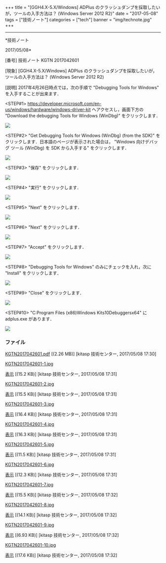 ﻿+++
title = "[GGH4.X-5.X/Windows] ADPlus のクラッシュダンプを採取したいが，ツールの入手方法は？ (Windows Server 2012 R2)"
date = "2017-05-08"
tags = ["技術ノート"]
categories = ["tech"]
banner = "img/technote.jpg"
+++

-----------------------------------------------------------------------------------------------------------------------------

*技術ノート

2017/05/08*


[番号]
技術ノート KGTN 2017042601

[現象]
[GGH4.X-5.X/Windows] ADPlus
のクラッシュダンプを採取したいが，ツールの入手方法は？ (Windows Server
2012 R2)

[説明]
2017年4月26日時点では，次の手順で "Debugging Tools for Windows"
を入手することが出来ます．

<STEP#1>
<https://developer.microsoft.com/en-us/windows/hardware/windows-driver-kit>
へアクセスし，画面下方の "Download the debugging Tools for Windows
(WinDbg)" をクリックします．

![](http://techreport.kitasp.net/attachments/download/3620/KGTN2017042601-1.jpg)

<STEP#2>
"Get Debugging Tools for Windows (WinDbg) (from the SDK)"
をクリックします．日本語のページが表示された場合は， "Windows
向けデバッグ ツール (WinDbg) を SDK から入手する" をクリックします．

![](http://techreport.kitasp.net/attachments/download/3621/KGTN2017042601-2.jpg)

<STEP#3>
"保存" をクリックします．

![](http://techreport.kitasp.net/attachments/download/3622/KGTN2017042601-3.jpg)

<STEP#4>
"実行" をクリックします．

![](http://techreport.kitasp.net/attachments/download/3623/KGTN2017042601-4.jpg)

<STEP#5>
"Next" をクリックします．

![](http://techreport.kitasp.net/attachments/download/3624/KGTN2017042601-5.jpg)

<STEP#6>
"Next" をクリックします．

![](http://techreport.kitasp.net/attachments/download/3625/KGTN2017042601-6.jpg)

<STEP#7>
"Accept" をクリックします．

![](http://techreport.kitasp.net/attachments/download/3626/KGTN2017042601-7.jpg)

<STEP#8>
"Debugging Tools for Windows" のみにチェックを入れ，次に "Install"
をクリックします．

![](http://techreport.kitasp.net/attachments/download/3627/KGTN2017042601-8.jpg)

<STEP#9>
"Close" をクリックします．

![](http://techreport.kitasp.net/attachments/download/3628/KGTN2017042601-9.jpg)

<STEP#10>
"C:Program Files (x86)Windows Kits10Debuggersx64" に
adplus.exe があります．

![](http://techreport.kitasp.net/attachments/download/3629/KGTN2017042601-10.jpg)


### ファイル

 
 


[KGTN2017042601.pdf](http://techreport.kitasp.net/attachments/download/3619/KGTN2017042601.pdf)
 [(2.26 MB)] [kitasp 技術センター, 2017/05/08
17:30]

[KGTN2017042601-1.jpg](http://techreport.kitasp.net/attachments/download/3620/KGTN2017042601-1.jpg)

[表示](http://techreport.kitasp.net/attachments/3620/KGTN2017042601-1.jpg "表示")
 [(15.2 KB)] [kitasp 技術センター, 2017/05/08
17:31]

[KGTN2017042601-2.jpg](http://techreport.kitasp.net/attachments/download/3621/KGTN2017042601-2.jpg)

[表示](http://techreport.kitasp.net/attachments/3621/KGTN2017042601-2.jpg "表示")
 [(15.5 KB)] [kitasp 技術センター, 2017/05/08
17:31]

[KGTN2017042601-3.jpg](http://techreport.kitasp.net/attachments/download/3622/KGTN2017042601-3.jpg)

[表示](http://techreport.kitasp.net/attachments/3622/KGTN2017042601-3.jpg "表示")
 [(16.4 KB)] [kitasp 技術センター, 2017/05/08
17:31]

[KGTN2017042601-4.jpg](http://techreport.kitasp.net/attachments/download/3623/KGTN2017042601-4.jpg)

[表示](http://techreport.kitasp.net/attachments/3623/KGTN2017042601-4.jpg "表示")
 [(16.3 KB)] [kitasp 技術センター, 2017/05/08
17:31]

[KGTN2017042601-5.jpg](http://techreport.kitasp.net/attachments/download/3624/KGTN2017042601-5.jpg)

[表示](http://techreport.kitasp.net/attachments/3624/KGTN2017042601-5.jpg "表示")
 [(11.5 KB)] [kitasp 技術センター, 2017/05/08
17:31]

[KGTN2017042601-6.jpg](http://techreport.kitasp.net/attachments/download/3625/KGTN2017042601-6.jpg)

[表示](http://techreport.kitasp.net/attachments/3625/KGTN2017042601-6.jpg "表示")
 [(12.3 KB)] [kitasp 技術センター, 2017/05/08
17:31]

[KGTN2017042601-7.jpg](http://techreport.kitasp.net/attachments/download/3626/KGTN2017042601-7.jpg)

[表示](http://techreport.kitasp.net/attachments/3626/KGTN2017042601-7.jpg "表示")
 [(15.5 KB)] [kitasp 技術センター, 2017/05/08
17:32]

[KGTN2017042601-8.jpg](http://techreport.kitasp.net/attachments/download/3627/KGTN2017042601-8.jpg)

[表示](http://techreport.kitasp.net/attachments/3627/KGTN2017042601-8.jpg "表示")
 [(14.1 KB)] [kitasp 技術センター, 2017/05/08
17:32]

[KGTN2017042601-9.jpg](http://techreport.kitasp.net/attachments/download/3628/KGTN2017042601-9.jpg)

[表示](http://techreport.kitasp.net/attachments/3628/KGTN2017042601-9.jpg "表示")
 [(6.93 KB)] [kitasp 技術センター, 2017/05/08
17:32]

[KGTN2017042601-10.jpg](http://techreport.kitasp.net/attachments/download/3629/KGTN2017042601-10.jpg)

[表示](http://techreport.kitasp.net/attachments/3629/KGTN2017042601-10.jpg "表示")
 [(17.6 KB)] [kitasp 技術センター, 2017/05/08
17:32]


 


 

